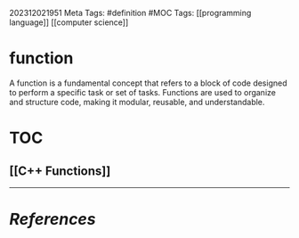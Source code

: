 202312021951
Meta Tags: #definition #MOC 
Tags: [[programming language]] [[computer science]] 

# function

A function is a fundamental concept that refers to a block of code designed to perform a specific task or set of tasks. Functions are used to organize and structure code, making it modular, reusable, and understandable. 

# TOC
## [[C++ Functions]]




---
# *References*